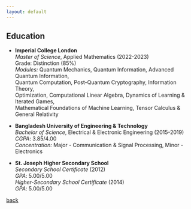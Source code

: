 ```yaml
---
layout: default
---
```


## Education

- **Imperial College London**\
  *Master of Science*, Applied Mathematics (2022-2023)\
  Grade: Distinction (85%)\
  *Modules:* Quantum Mechanics, Quantum Information, Advanced Quantum Information,\
             Quantum Computation, Post-Quantum Cryptography, Information Theory, \
             Optimization, Computational Linear Algebra, Dynamics of Learning \& Iterated Games,\
             Mathematical Foundations of Machine Learning,  Tensor Calculus \& General Relativity

- **Bangladesh University of Engineering & Technology**\
  *Bachelor of Science*, Electrical & Electronic Engineering (2015-2019)\
  *CGPA*: 3.85/4.00\
  *Concentration:* Major - Communication & Signal Processing, Minor - Electronics

- **St. Joseph Higher Secondary School**\
  *Secondary School Certificate* (2012)\
  *GPA*: 5.00/5.00\
  *Higher-Secondary School Certificate* (2014)\
  *GPA*: 5.00/5.00


[back](./)
